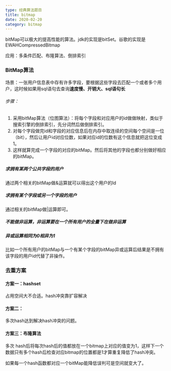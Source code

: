 ```yaml
---
type: 经典算法题目
title: bitmap
date: 2020-02-20
category: bitmap
---
```


bitMap可以极大的提高性能的算法。jdk的实现是bitSet。谷歌的实现是EWAHCompressedBitmap

应用：多条件匹配、布隆算法、倒排索引

### BitMap算法

场景：一张用户信息表中存有许多字段，要根据这些字段去匹配一个或者多个用户，这时候如果用sql语句去查询**速度慢、开销大、sql语句长**

###### 步骤：

1. 采用bitMap算法（位图算法）：将每个字段和对应用户的id做做映射，类似于搜索引擎的倒排索引，先分词然后做倒排索引。
2. 对每个字段做完id和字段的对应信息后在内存中取连续的空间每个空间是一位（bit），然后让用户id对应位数，如果对应id的位数有这个信息就把这位变成1。
3. 这样就算完成一个字段的对应的bitMap。然后将其他的字段也都分别做好相应的bitMap。
##### 求拥有某两个公共字段的用户
通过两个相关的bitMap做&运算就可以得出这个用户的Id
##### 求拥有某个字段或另一个字段的用户
通过相关的bitMap做|运算即可。
##### 不能做非运算，非运算要在一个所有用户的全量下在做非运算
##### 异或运算相同为0相异为1
比如一个所有用户的bitMap与一个有某个字段的bitMap异或运算后结果是不拥有该字段的用户id代替了非操作。

### 去重方案

#### 方案一：hashset

占用空间大不合适。hash冲突靠扩容解决

#### 方案二：

多次hash达到解决hash冲突的问题。

#### 方案三：布隆算法

多次 hash后将每次hash后的值都放在一个bitmap上对应的值变为1，这样下一个数据只有多个hash后检查对应bitmap的位置都是1才算重复降低了hash冲突。

如果每一个hash函数都对应一个bitMap能降低误判可是空间就变大了。